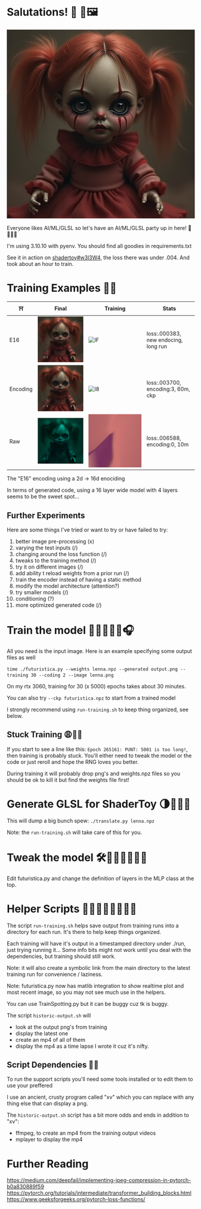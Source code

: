 # Salutations! 🧠 📸🖼️

![training image](images/lenna.png)

Everyone likes AI/ML/GLSL so let's have an AI/ML/GLSL party up in here! 🎉🥳🎊🎁

I'm using 3.10.10 with pyenv. You should find all goodies in requirements.txt

See it in action on [shadertoy#w3l3W4](https://www.shadertoy.com/view/w3l3W4), the loss there was under .004.
And took about an hour to train.

# Training Examples 🏋️‍♂️

| ⛩️       | Final                         | Training                      | Stats                                |
|----------|-------------------------------|-------------------------------|--------------------------------------|
| E16      | ![lF](images/examples/lF.png) | ![lF](images/examples/lF.gif) | loss:.000383, new endocing, long run |
| Encoding | ![l8](images/examples/l8.png) | ![l8](images/examples/l8.gif) | loss:.003700, encoding:3, 60m, ckp   |
| Raw      | ![b4](images/examples/b4.png) | ![b4](images/examples/b4.gif) | loss:.006588, encoding:0, 10m        |

The "E16" encoding using a 2d -> 16d enociding 

In terms of generated code, using a 16 layer wide model with 4 layers seems to be the sweet spot...

## Further Experiments

Here are some things I've tried or want to try or have failed to try:

1.  better image pre-processing (x)
2.  varying the test inputs (/)
3.  changing around the loss function (/)
4.  tweaks to the training method  (/)
5.  try it on different images (/)
6.  add ability t reload weights from a prior run (/)
7.  train the encoder instead of having a static method
8.  modify the model architecture (attention?)
9.  try smaller models (/)
10. conditioning (?)
11. more optimized generated code (/)

# Train the model 🏋🏽🔥💪🏼🎧

All you need is the input image. Here is an example specifying some output files as well

```
time ./futuristica.py --weights lenna.npz --generated output.png --training 30 --coding 2 --image lenna.png 
```

On my rtx 3060, training for 30 (x 5000) epochs takes about 30 minutes.

You can also try `--ckp futuristica.npz` to start from a trained model

I strongly recommend using `run-training.sh` to keep thing organized, see below.

## Stuck Training 😩😮‍💨

If you start to see a line like this: `Epoch 265161: PUNT: 5001 is too long!`, then training is probably stuck. 
You'll either need to tweak the model or the code or just reroll and hope the RNG loves you better.

During training it will probably drop png's and weights.npz files so you should be ok to kill it but find the
weights file first!

# Generate GLSL for ShaderToy 🌗🧸🧩🚂

This will dump a big bunch spew: `./translate.py lenna.npz` 

Note: the `run-training.sh` will take care of this for you.

# Tweak the model 🛠️🧠💡🤓🤔💪🏻

Edit futuristica.py and change the definition of layers in the MLP class at the top.

# Helper Scripts 🤝🤗🛟🚢🆘🛟🚨📢

The script `run-training.sh` helps save output from training runs into
a directory for each run.  It's there to help keep things organized.

Each training will have it's output in a timestamped directory under
./run, just trying running it... Some info bits might not work until
you deal with the dependencies, but training should still work.

Note: it will also create a symbolic link from the main directory to
the latest training run for convenience / laziness.

Note: futuristica.py now has matlib integration to show realtime plot and most recent image,
so you may not see much use in the helpers.

You can use TrainSpotting.py but it can be buggy cuz tk is buggy.

The script `historic-output.sh` will 
- look at the output png's from training
- display the latest one
- create an mp4 of all of them
- display the mp4 as a time lapse
I wrote it cuz it's nifty.

## Script Dependencies 🔗⚓

To run the support scripts you'll need some tools installed or to edit them to use your preffered

I use an ancient, crusty program called "xv" which you can replace with any thing else that can display a png.

The `historic-output.sh` script has a bit more odds and ends in addition to "xv":
- ffmpeg, to create an mp4 from the training output videos
- mplayer to display the mp4

# Further Reading

https://medium.com/deepfail/implementing-jpeg-compression-in-pytorch-b0a830889f59
https://pytorch.org/tutorials/intermediate/transformer_building_blocks.html
https://www.geeksforgeeks.org/pytorch-loss-functions/
